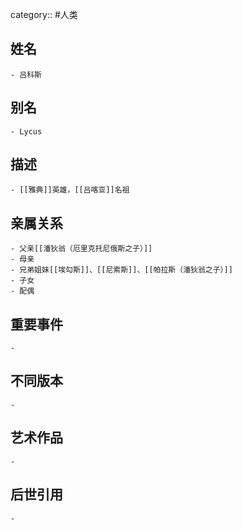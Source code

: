category:: #人类
## 姓名
	- 吕科斯
## 别名
	- Lycus
## 描述
	- [[雅典]]英雄，[[吕喀亚]]名祖
## 亲属关系
	- 父亲[[潘狄翁（厄里克托尼俄斯之子）]]
	- 母亲
	- 兄弟姐妹[[埃勾斯]]、[[尼索斯]]、[[帕拉斯（潘狄翁之子）]]
	- 子女
	- 配偶
## 重要事件
	-
## 不同版本
	-
## 艺术作品
	-
## 后世引用
	-
